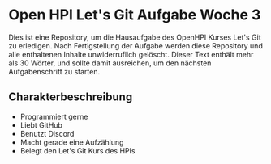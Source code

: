 # Open HPI Let's Git Aufgabe Woche 3

Dies ist eine Repository, um die Hausaufgabe des OpenHPI Kurses Let's Git zu erledigen. Nach Fertigstellung der Aufgabe werden diese Repository und alle enthaltenen Inhalte unwiderruflich gelöscht.
Dieser Text enthält mehr als 30 Wörter, und sollte damit ausreichen, um den nächsten Aufgabenschritt zu starten.

## Charakterbeschreibung

* Programmiert gerne
* Liebt GitHub
* Benutzt Discord
* Macht gerade eine Aufzählung
* Belegt den Let's Git Kurs des HPIs